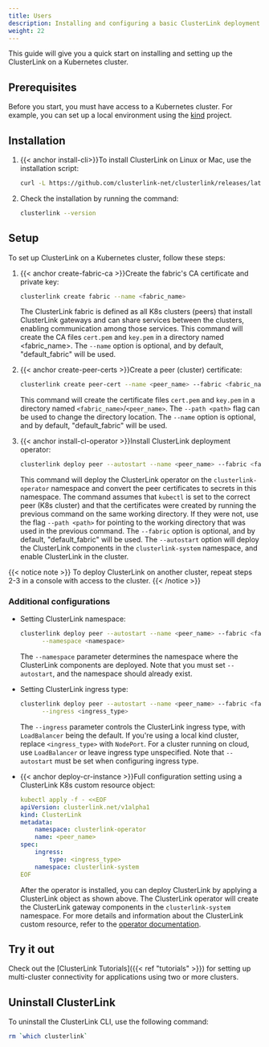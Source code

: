 ```yaml
---
title: Users
description: Installing and configuring a basic ClusterLink deployment
weight: 22
---
```


This guide will give you a quick start on installing and setting up the ClusterLink on a Kubernetes cluster.

## Prerequisites

Before you start, you must have access to a Kubernetes cluster.
For example, you can set up a local environment using the [kind](https://kind.sigs.k8s.io/) project.

## Installation

1. {{< anchor install-cli>}}To install ClusterLink on Linux or Mac, use the installation script:

   ```sh
   curl -L https://github.com/clusterlink-net/clusterlink/releases/latest/download/clusterlink.sh | sh -
   ```

1. Check the installation by running the command:

   ```sh
   clusterlink --version
   ```

## Setup

To set up ClusterLink on a Kubernetes cluster, follow these steps:

1. {{< anchor create-fabric-ca >}}Create the fabric's CA certificate and private key:

   ```sh
   clusterlink create fabric --name <fabric_name>
   ```

   The ClusterLink fabric is defined as all K8s clusters (peers) that install ClusterLink gateways
    and can share services between the clusters, enabling communication among those services.
    This command will create the CA files `cert.pem` and `key.pem` in a directory named <fabric_name>.
    The `--name` option is optional, and by default, "default_fabric" will be used.

1. {{< anchor create-peer-certs >}}Create a peer (cluster) certificate:

   ```sh
   clusterlink create peer-cert --name <peer_name> --fabric <fabric_name>
   ```

   This command will create the certificate files `cert.pem` and `key.pem`
    in a directory named `<fabric_name>`/`<peer_name>`.
    The `--path <path>` flag can be used to change the directory location.
    The `--name` option is optional, and by default, "default_fabric" will be used.

1. {{< anchor install-cl-operator >}}Install ClusterLink deployment operator:

   ```sh
   clusterlink deploy peer --autostart --name <peer_name> --fabric <fabric_name>
   ```

   This command will deploy the ClusterLink operator on the `clusterlink-operator` namespace
    and convert the peer certificates to secrets in this namespace.
    The command assumes that `kubectl` is set to the correct peer (K8s cluster)
    and that the certificates were created by running the previous command on the same working directory.
    If they were not, use the flag `--path <path>` for pointing to the working directory
    that was used in the previous command.
    The `--fabric` option is optional, and by default, "default_fabric" will be used.
    The `--autostart` option will deploy the ClusterLink components in the `clusterlink-system` namespace,
    and enable ClusterLink in the cluster.

{{< notice note >}}
To deploy ClusterLink on another cluster, repeat steps 2-3 in a console with access to the cluster.
{{< /notice >}}

### Additional configurations

* Setting ClusterLink namespace:

   ```sh
   clusterlink deploy peer --autostart --name <peer_name> --fabric <fabric_name> \
         --namespace <namespace>
   ```

   The `--namespace` parameter determines the namespace where the ClusterLink components are deployed.
    Note that you must set `--autostart`, and the namespace should already exist.

* Setting ClusterLink ingress type:

   ```sh
   clusterlink deploy peer --autostart --name <peer_name> --fabric <fabric_name> \
         --ingress <ingress_type>
   ```

   The `--ingress` parameter controls the ClusterLink ingress type, with `LoadBalancer` being the default.
    If you're using a local kind cluster, replace `<ingress_type>` with `NodePort`.
    For a cluster running on cloud, use `LoadBalancer` or leave ingress type unspecified.
    Note that `--autostart` must be set when configuring ingress type.

* {{< anchor deploy-cr-instance >}}Full configuration setting using a ClusterLink K8s custom resource object:

    ```yaml
    kubectl apply -f - <<EOF
    apiVersion: clusterlink.net/v1alpha1
    kind: ClusterLink
    metadata:
        namespace: clusterlink-operator
        name: <peer_name>
    spec:
        ingress:
            type: <ingress_type>
        namespace: clusterlink-system
    EOF
    ```

    After the operator is installed, you can deploy ClusterLink by applying a ClusterLink object as shown above.
    The ClusterLink operator will create the ClusterLink gateway components in the `clusterlink-system` namespace.
    For more details and information about the ClusterLink custom resource,
    refer to the [operator documentation](https://github.com/clusterlink-net/clusterlink/blob/main/design-proposals/project-deployment.md#clusterlink-crd).

## Try it out

Check out the [ClusterLink Tutorials]({{< ref "tutorials" >}}) for setting up
multi-cluster connectivity for applications using two or more clusters.

## Uninstall ClusterLink

To uninstall the ClusterLink CLI, use the following command:

```sh
rm `which clusterlink`
```
